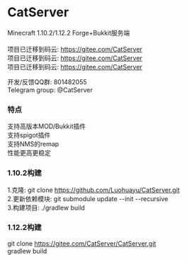 # CatServer
Minecraft 1.10.2/1.12.2 Forge+Bukkit服务端 <br> <br>
项目已迁移到码云: https://gitee.com/CatServer <br>
项目已迁移到码云: https://gitee.com/CatServer <br>
项目已迁移到码云: https://gitee.com/CatServer <br>

开发/反馈QQ群: 801482055<br>
Telegram group: @CatServer

### 特点
支持高版本MOD/Bukkit插件<br>
支持spigot插件<br>
支持NMS的remap<br>
性能更高更稳定<br>

### 1.10.2构建
1.克隆: git clone https://github.com/Luohuayu/CatServer.git<br>
2.更新依赖模块: git submodule update --init --recursive<br>
3.构建项目: ./gradlew build<br>

### 1.12.2构建
git clone https://gitee.com/CatServer/CatServer.git<br>
gradlew build<br>

